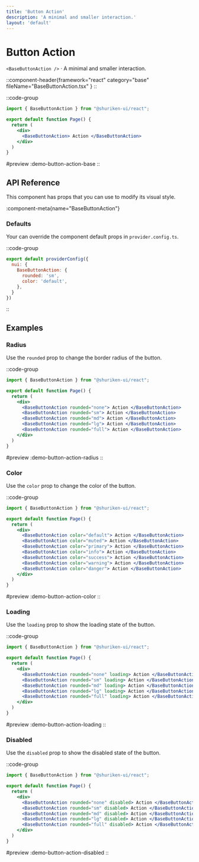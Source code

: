 ```yaml
---
title: 'Button Action'
description: 'A minimal and smaller interaction.'
layout: 'default'
---
```


# Button Action

`<BaseButtonAction />` · A minimal and smaller interaction.

::component-header{framework="react" category="base" fileName="BaseButtonAction.tsx" }
::

::code-group

```jsx [DemoButtonAction.tsx]
import { BaseButtonAction } from "@shuriken-ui/react";

export default function Page() {
  return (
    <div>
      <BaseButtonAction> Action </BaseButtonAction>
    </div>
  )
}
```

#preview
:demo-button-action-base
::

## API Reference

This component has props that you can use to modify its visual style.

:component-meta{name="BaseButtonAction"}

### Defaults

Your can override the component default props in `provider.config.ts`.

::code-group

```js [provider.config.ts]
export default providerConfig({
  nui: {
    BaseButtonAction: {
      rounded: 'sm',
      color: 'default',
    },
  }
})
```
::

## Examples

### Radius

Use the `rounded` prop to change the border radius of the button.

::code-group

```jsx [DemoButtonRadius.tsx]
import { BaseButtonAction } from "@shuriken-ui/react";

export default function Page() {
  return (
    <div>
      <BaseButtonAction rounded="none"> Action </BaseButtonAction>
      <BaseButtonAction rounded="sm"> Action </BaseButtonAction>
      <BaseButtonAction rounded="md"> Action </BaseButtonAction>
      <BaseButtonAction rounded="lg"> Action </BaseButtonAction>
      <BaseButtonAction rounded="full"> Action </BaseButtonAction>
    </div>
  )
}
```

#preview
:demo-button-action-radius
::

### Color

Use the `color` prop to change the color of the button.

::code-group

```jsx [DemoButtonActionColor.tsx]
import { BaseButtonAction } from "@shuriken-ui/react";

export default function Page() {
  return (
    <div>
      <BaseButtonAction color="default"> Action </BaseButtonAction>
      <BaseButtonAction color="muted"> Action </BaseButtonAction>
      <BaseButtonAction color="primary"> Action </BaseButtonAction>
      <BaseButtonAction color="info"> Action </BaseButtonAction>
      <BaseButtonAction color="success"> Action </BaseButtonAction>
      <BaseButtonAction color="warning"> Action </BaseButtonAction>
      <BaseButtonAction color="danger"> Action </BaseButtonAction>
    </div>
  )
}
```

#preview
:demo-button-action-color
::

### Loading

Use the `loading` prop to show the loading state of the button.

::code-group

```jsx [DemoButtonActionLoading.tsx]
import { BaseButtonAction } from "@shuriken-ui/react";

export default function Page() {
  return (
    <div>
      <BaseButtonAction rounded="none" loading> Action </BaseButtonAction>
      <BaseButtonAction rounded="sm" loading> Action </BaseButtonAction>
      <BaseButtonAction rounded="md" loading> Action </BaseButtonAction>
      <BaseButtonAction rounded="lg" loading> Action </BaseButtonAction>
      <BaseButtonAction rounded="full" loading> Action </BaseButtonAction>
    </div>
  )
}
```

#preview
:demo-button-action-loading
::

### Disabled

Use the `disabled` prop to show the disabled state of the button.

::code-group

```jsx [DemoButtonActionLoading.tsx]
import { BaseButtonAction } from "@shuriken-ui/react";

export default function Page() {
  return (
    <div>
      <BaseButtonAction rounded="none" disabled> Action </BaseButtonAction>
      <BaseButtonAction rounded="sm" disabled> Action </BaseButtonAction>
      <BaseButtonAction rounded="md" disabled> Action </BaseButtonAction>
      <BaseButtonAction rounded="lg" disabled> Action </BaseButtonAction>
      <BaseButtonAction rounded="full" disabled> Action </BaseButtonAction>
    </div>
  )
}
```

#preview
:demo-button-action-disabled
::






